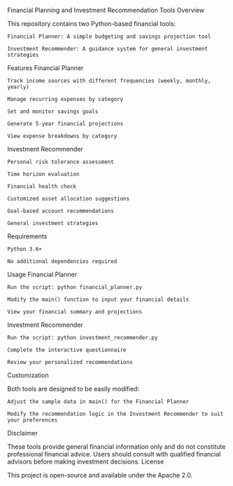 Financial Planning and Investment Recommendation Tools
Overview

This repository contains two Python-based financial tools:

    Financial Planner: A simple budgeting and savings projection tool

    Investment Recommender: A guidance system for general investment strategies

Features
Financial Planner

    Track income sources with different frequencies (weekly, monthly, yearly)

    Manage recurring expenses by category

    Set and monitor savings goals

    Generate 5-year financial projections

    View expense breakdowns by category

Investment Recommender

    Personal risk tolerance assessment

    Time horizon evaluation

    Financial health check

    Customized asset allocation suggestions

    Goal-based account recommendations

    General investment strategies

Requirements

    Python 3.6+

    No additional dependencies required

Usage
Financial Planner

    Run the script: python financial_planner.py

    Modify the main() function to input your financial details

    View your financial summary and projections

Investment Recommender

    Run the script: python investment_recommender.py

    Complete the interactive questionnaire

    Review your personalized recommendations

Customization

Both tools are designed to be easily modified:

    Adjust the sample data in main() for the Financial Planner

    Modify the recommendation logic in the Investment Recommender to suit your preferences

Disclaimer

These tools provide general financial information only and do not constitute professional financial advice. Users should consult with qualified financial advisors before making investment decisions.
License

This project is open-source and available under the Apache 2.0.
